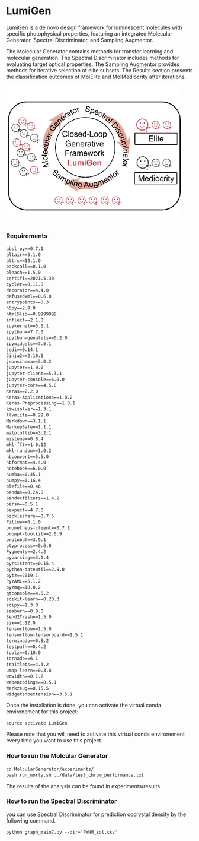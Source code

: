 # LumiGen

LumiGen is a de novo design framework for luminescent molecules with specific photophysical properties, featuring an integrated Molecular Generator, Spectral Discriminator, and Sampling Augmentor.

The Molecular Generator contains methods for transfer learning and molecular generation. The Spectral Discriminator includes methods for evaluating target optical properties. The Sampling Augmentor provides methods for iterative selection of elite subsets. The Results section presents the classification outcomes of MolElite and MolMediocrity after iterations.

![Image text](https://github.com/YajingSun-Group/LumiGen/blob/main/LumiGen.png)

### Requirements
```
absl-py==0.7.1
altair==3.1.0
attrs==19.1.0
backcall==0.1.0
bleach==1.5.0
certifi==2021.5.30
cycler==0.11.0
decorator==4.4.0
defusedxml==0.6.0
entrypoints==0.3
h5py==2.9.0
html5lib==0.9999999
inflect==2.1.0
ipykernel==5.1.1
ipython==7.7.0
ipython-genutils==0.2.0
ipywidgets==7.5.1
jedi==0.14.1
Jinja2==2.10.1
jsonschema==3.0.2
jupyter==1.0.0
jupyter-client==5.3.1
jupyter-console==6.0.0
jupyter-core==4.5.0
Keras==2.2.0
Keras-Applications==1.0.2
Keras-Preprocessing==1.0.1
kiwisolver==1.3.1
llvmlite==0.29.0
Markdown==3.1.1
MarkupSafe==1.1.1
matplotlib==3.2.1
mistune==0.8.4
mkl-fft==1.0.12
mkl-random==1.0.2
nbconvert==5.5.0
nbformat==4.4.0
notebook==6.0.0
numba==0.45.1
numpy==1.16.4
olefile==0.46
pandas==0.24.0
pandocfilters==1.4.2
parso==0.5.1
pexpect==4.7.0
pickleshare==0.7.5
Pillow==6.1.0
prometheus-client==0.7.1
prompt-toolkit==2.0.9
protobuf==3.9.1
ptyprocess==0.6.0
Pygments==2.4.2
pyparsing==3.0.4
pyrsistent==0.15.4
python-dateutil==2.8.0
pytz==2019.1
PyYAML==5.1.2
pyzmq==18.0.2
qtconsole==4.5.2
scikit-learn==0.20.3
scipy==1.3.0
seaborn==0.9.0
Send2Trash==1.5.0
six==1.12.0
tensorflow==1.5.0
tensorflow-tensorboard==1.5.1
terminado==0.8.2
testpath==0.4.2
toolz==0.10.0
tornado==6.1
traitlets==4.3.2
umap-learn==0.3.8
wcwidth==0.1.7
webencodings==0.5.1
Werkzeug==0.15.5
widgetsnbextension==3.5.1
```
Once the installation is done, you can activate the virtual conda environement for this project:

```
source activate LumiGen
```
Please note that you will need to activate this virtual conda environement every time you want to use this project. 

### How to run the Molcular Generator
```
cd MolcularGenerator/experiments/
bash run_morty.sh ../data/test_chrom_performance.txt
```
The results of the analysis can be found in experiments/results

### How to run the Spectral Discriminator
you can use Spectral Discriminator for prediction cocrystal density by the following command.
```
python graph_main7.py --dir='FWHM_sol.csv'
```





